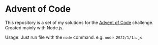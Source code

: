 # Advent of Code

This repository is a set of my solutions for the [Advent of Code](https://adventofcode.com/) challenge.
Created mainly with Node.js.

Usage:
Just run file with the `node` command.  e.g. `node 2022/1/1a.js`
